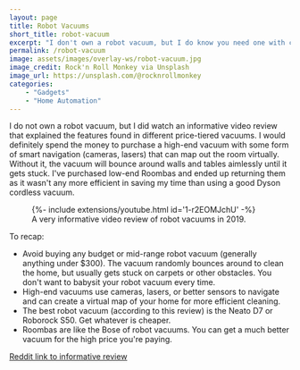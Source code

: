 ```yaml
---
layout: page
title: Robot Vacuums
short_title: robot-vacuum
excerpt: "I don't own a robot vacuum, but I do know you need one with cameras or lasers for accurate vacuuming."
permalink: /robot-vacuum
image: assets/images/overlay-ws/robot-vacuum.jpg
image_credit: Rock'n Roll Monkey via Unsplash
image_url: https://unsplash.com/@rocknrollmonkey
categories: 
    - "Gadgets"
    - "Home Automation"
---
```


I do not own a robot vacuum, but I did watch an informative video review that explained the features found in different price-tiered vacuums. I would definitely spend the money to purchase a high-end vacuum with some form of smart navigation (cameras, lasers) that can map out the room virtually. Without it, the vacuum will bounce around walls and tables aimlessly until it gets stuck. I've purchased low-end Roombas and ended up returning them as it wasn't any more efficient in saving my time than using a good Dyson cordless vacuum.

<figure class="align-center">
  <div class="container">
   {%- include extensions/youtube.html id='1-r2EOMJchU' -%}
  </div>
  <figcaption>A very informative video review of robot vacuums in 2019.</figcaption> 
</figure>
<p></p>

To recap:
- Avoid buying any budget or mid-range robot vacuum (generally anything under $300). The vacuum randomly bounces around to clean the home, but usually gets stuck on carpets or other obstacles. You don't want to babysit your robot vacuum every time.
- High-end vacuums use cameras, lasers, or better sensors to navigate and can create a virtual map of your home for more efficient cleaning.
- The best robot vacuum (according to this review) is the Neato D7 or Roborock S50. Get whatever is cheaper. 
- Roombas are like the Bose of robot vacuums. You can get a much better vacuum for the high price you're paying.


[Reddit link to informative review](https://www.reddit.com/r/homeautomation/comments/adywwh/14_best_selling_robot_vacuums_tested_rigorously/)

